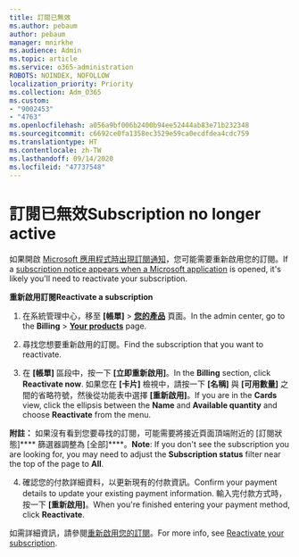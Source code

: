 ```yaml
---
title: 訂閱已無效
ms.author: pebaum
author: pebaum
manager: mnirkhe
ms.audience: Admin
ms.topic: article
ms.service: o365-administration
ROBOTS: NOINDEX, NOFOLLOW
localization_priority: Priority
ms.collection: Adm_O365
ms.custom:
- "9002453"
- "4763"
ms.openlocfilehash: a056a9bf006b2400b94ee52444ab83e71b232348
ms.sourcegitcommit: c6692ce0fa1358ec3529e59ca0ecdfdea4cdc759
ms.translationtype: HT
ms.contentlocale: zh-TW
ms.lasthandoff: 09/14/2020
ms.locfileid: "47737548"
---
```

# <a name="subscription-no-longer-active"></a><span data-ttu-id="74df3-102">訂閱已無效</span><span class="sxs-lookup"><span data-stu-id="74df3-102">Subscription no longer active</span></span>

<span data-ttu-id="74df3-103">如果開啟 [Microsoft 應用程式時出現訂閱通知](https://support.office.com/article/A-subscription-notice-appears-when-I-open-an-Office-365-application-4CABE32C-F594-4C0E-9191-3D3ADE10CCEB)，您可能需要重新啟用您的訂閱。</span><span class="sxs-lookup"><span data-stu-id="74df3-103">If a [subscription notice appears when a Microsoft application](https://support.office.com/article/A-subscription-notice-appears-when-I-open-an-Office-365-application-4CABE32C-F594-4C0E-9191-3D3ADE10CCEB) is opened, it's likely you'll need to reactivate your subscription.</span></span>

<span data-ttu-id="74df3-104">**重新啟用訂閱**</span><span class="sxs-lookup"><span data-stu-id="74df3-104">**Reactivate a subscription**</span></span>

1. <span data-ttu-id="74df3-105">在系統管理中心，移至 **[帳單]**  >  **[您的產品](https://go.microsoft.com/fwlink/p/?linkid=842054)** 頁面。</span><span class="sxs-lookup"><span data-stu-id="74df3-105">In the admin center, go to the **Billing** > **[Your products](https://go.microsoft.com/fwlink/p/?linkid=842054)** page.</span></span>

2. <span data-ttu-id="74df3-106">尋找您想要重新啟用的訂閱。</span><span class="sxs-lookup"><span data-stu-id="74df3-106">Find the subscription that you want to reactivate.</span></span>

3. <span data-ttu-id="74df3-107">在 **[帳單]** 區段中，按一下 **[立即重新啟用]**。</span><span class="sxs-lookup"><span data-stu-id="74df3-107">In the **Billing** section, click **Reactivate now**.</span></span>  <span data-ttu-id="74df3-108">如果您在 **[卡片]** 檢視中，請按一下 **[名稱]** 與 **[可用數量]** 之間的省略符號，然後從功能表中選擇 **[重新啟用]**。</span><span class="sxs-lookup"><span data-stu-id="74df3-108">If you are in the **Cards** view, click the ellipsis between the **Name** and **Available quantity** and choose **Reactivate** from the menu.</span></span>

<span data-ttu-id="74df3-109">**附註：** 如果沒有看到您要尋找的訂閱，可能需要將接近頁面頂端附近的 [訂閱狀態]\*\*\*\* 篩選器調整為 [全部]\*\*\*\*。</span><span class="sxs-lookup"><span data-stu-id="74df3-109">**Note**: If you don't see the subscription you are looking for, you may need to adjust the **Subscription status** filter near the top of the page to **All**.</span></span>

4. <span data-ttu-id="74df3-110">確認您的付款詳細資料，以更新現有的付款資訊。</span><span class="sxs-lookup"><span data-stu-id="74df3-110">Confirm your payment details to update your existing payment information.</span></span> <span data-ttu-id="74df3-111">輸入完付款方式時，按一下 **[重新啟用]**。</span><span class="sxs-lookup"><span data-stu-id="74df3-111">When you're finished entering your payment method, click **Reactivate**.</span></span>

<span data-ttu-id="74df3-112">如需詳細資訊，請參閱[重新啟用您的訂閱](https://docs.microsoft.com/microsoft-365/commerce/subscriptions/reactivate-your-subscription)。</span><span class="sxs-lookup"><span data-stu-id="74df3-112">For more info, see [Reactivate your subscription](https://docs.microsoft.com/microsoft-365/commerce/subscriptions/reactivate-your-subscription).</span></span>
